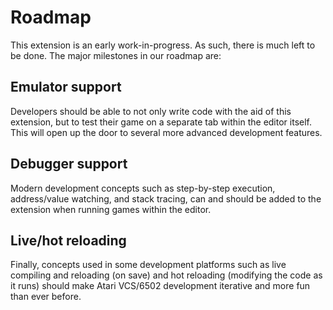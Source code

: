 # Roadmap

This extension is an early work-in-progress. As such, there is much left to be done. The major milestones in our roadmap are:

## Emulator support

Developers should be able to not only write code with the aid of this extension, but to test their game on a separate tab within the editor itself. This will open up the door to several more advanced development features.

## Debugger support

Modern development concepts such as step-by-step execution, address/value watching, and stack tracing, can and should be added to the extension when running games within the editor.

## Live/hot reloading

Finally, concepts used in some development platforms such as live compiling and reloading (on save) and hot reloading (modifying the code as it runs) should make Atari VCS/6502 development iterative and more fun than ever before.
